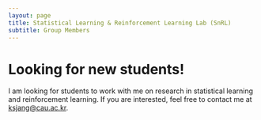 ```yaml
---
layout: page
title: Statistical Learning & Reinforcement Learning Lab (SnRL)
subtitle: Group Members
---
```



# Looking for new students!

I am looking for students to work with me on research in statistical learning and reinforcement learning. If you are interested, feel free to contact me at ksjang@cau.ac.kr.
